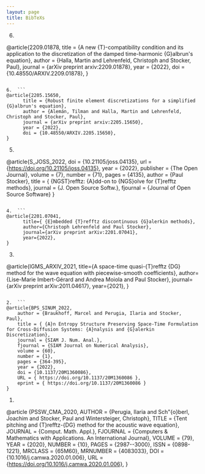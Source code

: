 ```yaml
---
layout: page
title: BibTeXs
---
```


6.  ```
@article{2209.01878,
      title = {A new {T}-compatibility condition and its application to the discretization of the damped time-harmonic {G}albrun's equation},
      author = {Halla, Martin and Lehrenfeld, Christoph and Stocker, Paul},
      journal = {arXiv preprint arxiv:2209.01878},
      year = {2022},
      doi = {10.48550/ARXIV.2209.01878},
}
```

6.  ```
@article{2205.15650,
      title = {Robust finite element discretizations for a simplified {G}albrun's equation},
      author = {Alemán, Tilman and Halla, Martin and Lehrenfeld, Christoph and Stocker, Paul},
      journal = {arXiv preprint arxiv:2205.15650},
      year = {2022},
      doi = {10.48550/ARXIV.2205.15650},
}
```

5.  ```
@article{S_JOSS_2022,
  doi = {10.21105/joss.04135},
  url = {https://doi.org/10.21105/joss.04135},
  year = {2022},
  publisher = {The Open Journal},
  volume = {7},
  number = {71},
  pages = {4135},
  author = {Paul Stocker},
  title = { {NGST}refftz: {A}dd-on to {NGS}olve for {T}refftz methods},
  journal = {J. Open Source Softw.},
  fjournal = {Journal of Open Source Software}
}
```

4.  ```
@article{2201.07041,
      title={ {E}mbedded {T}refftz discontinuous {G}alerkin methods}, 
      author={Christoph Lehrenfeld and Paul Stocker},
      journal={arXiv preprint arXiv:2201.07041},
      year={2022},
}
```

3.  ```
@article{IGMS_ARXIV_2021,
      title={A space-time quasi-{T}refftz {DG} method for the wave equation with piecewise-smooth coefficients}, 
      author={Lise-Marie Imbert-Gérard and Andrea Moiola and Paul Stocker},
      journal={arXiv preprint arXiv:2011.04617},
      year={2021},
}
```

2.  ```
@article{BPS_SINUM_2022,
    author = {Braukhoff, Marcel and Perugia, Ilaria and Stocker, Paul},
    title = { {A}n Entropy Structure Preserving Space-Time Formulation for Cross-Diffusion Systems: {A}nalysis and {G}alerkin Discretization},
    journal = {SIAM J. Num. Anal.},
    fjournal = {SIAM Journal on Numerical Analysis},
    volume = {60},
    number = {1},
    pages = {364-395},
    year = {2022},
    doi = {10.1137/20M1360086},
    URL = { https://doi.org/10.1137/20M1360086 },
    eprint = { https://doi.org/10.1137/20M1360086 }
}
```

1.  ```
@article {PSSW_CMA_2020,
    AUTHOR = {Perugia, Ilaria and Sch\"{o}berl, Joachim and Stocker, Paul and Wintersteiger, Christoph},
     TITLE = {Tent pitching and {T}refftz-{DG} method for the acoustic wave equation},
   JOURNAL = {Comput. Math. Appl.},
  FJOURNAL = {Computers \& Mathematics with Applications. An International Journal},
    VOLUME = {79},
      YEAR = {2020},
    NUMBER = {10},
     PAGES = {2987--3000},
      ISSN = {0898-1221},
   MRCLASS = {65M60},
  MRNUMBER = {4083033},
       DOI = {10.1016/j.camwa.2020.01.006},
       URL = {https://doi.org/10.1016/j.camwa.2020.01.006},
}
```
